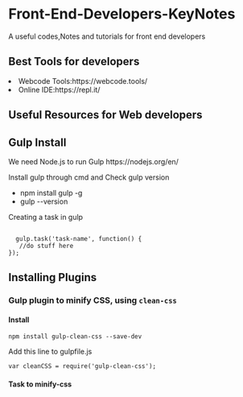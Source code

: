# Front-End-Developers-KeyNotes
A useful codes,Notes and tutorials for front end developers
<h2>Best Tools for developers</h2>
<li>Webcode Tools:https://webcode.tools/</li>
<li>Online IDE:https://repl.it/</li>

<h2>Useful Resources for Web developers<h2>

<h2>Gulp Install</h2>
<p>We need Node.js to run Gulp
https://nodejs.org/en/</p>


<p>Install gulp through cmd and Check gulp version</p>
<ul>
  <li>npm install gulp -g</li>
  
  <li>gulp --version</li>
</ul>

<p>Creating a task in gulp</p>
<code>
  gulp.task('task-name', function() {
   //do stuff here
});
</code>
<h2>Installing Plugins</h2>
<h3>Gulp plugin to minify CSS, using <code>clean-css</code></h3>
<h4>Install</h4>
<code>npm install gulp-clean-css --save-dev</code>

<p>Add this line to gulpfile.js</p>
<code>var cleanCSS = require('gulp-clean-css');</code>

<h4>Task to minify-css</h4>
<code></code>
